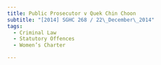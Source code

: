 ```yaml
---
title: Public Prosecutor v Quek Chin Choon 
subtitle: "[2014] SGHC 268 / 22\_December\_2014"
tags:
  - Criminal Law
  - Statutory Offences
  - Women’s Charter

---
```


